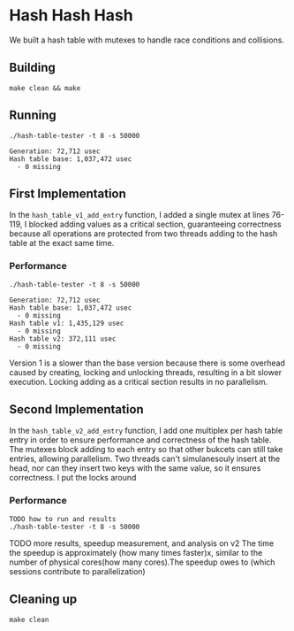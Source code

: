 # Hash Hash Hash
We built a hash table with mutexes to handle race conditions and collisions.
## Building
```shell
make clean && make
```

## Running
```shell
./hash-table-tester -t 8 -s 50000

Generation: 72,712 usec
Hash table base: 1,037,472 usec
  - 0 missing

```

## First Implementation
In the `hash_table_v1_add_entry` function, I added a single mutex at lines 76-119,
I blocked adding values as a critical section, guaranteeing correctness because 
all operations are protected from two threads adding to the hash table at the 
exact same time.

### Performance
```shell
./hash-table-tester -t 8 -s 50000

Generation: 72,712 usec
Hash table base: 1,037,472 usec
  - 0 missing
Hash table v1: 1,435,129 usec
  - 0 missing
Hash table v2: 372,111 usec
  - 0 missing
```
Version 1 is a slower than the base version because there is some 
overhead caused by creating, locking and unlocking threads, resulting in a bit 
slower execution. Locking adding as a critical section results in no parallelism.

## Second Implementation
In the `hash_table_v2_add_entry` function, I add one multiplex per hash table entry
in order to ensure performance and correctness of the hash table. The mutexes
block adding to each entry so that other bukcets can still take entries, allowing 
parallelism. Two threads can't simulanesouly insert at the head, nor can they
insert two keys with the same value, so it ensures correctness. I put the locks
around 

### Performance
```shell
TODO how to run and results
./hash-table-tester -t 8 -s 50000
```

TODO more results, speedup measurement, and analysis on v2
The time the speedup is approximately (how many times faster)x, similar to 
the number of physical cores(how many cores).The speedup owes to (which sessions
contribute to parallelization)

## Cleaning up
```shell
make clean
```